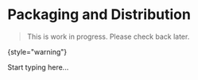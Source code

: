 # Packaging and Distribution

> This is work in progress. Please check back later.
> 
{style="warning"}

Start typing here...